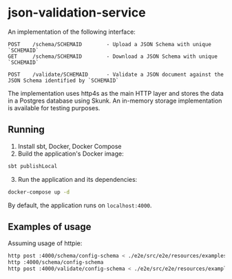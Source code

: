 # json-validation-service

An implementation of the following interface:

```
POST    /schema/SCHEMAID        - Upload a JSON Schema with unique `SCHEMAID`
GET     /schema/SCHEMAID        - Download a JSON Schema with unique `SCHEMAID`

POST    /validate/SCHEMAID      - Validate a JSON document against the JSON Schema identified by `SCHEMAID`
```

The implementation uses http4s as the main HTTP layer and stores the data in a Postgres database using Skunk.
An in-memory storage implementation is available for testing purposes.

## Running

1. Install sbt, Docker, Docker Compose
2. Build the application's Docker image:

```bash
sbt publishLocal
```

3. Run the application and its dependencies:

```bash
docker-compose up -d
```

By default, the application runs on `localhost:4000`.

## Examples of usage

Assuming usage of httpie:

```bash
http post :4000/schema/config-schema < ./e2e/src/e2e/resources/examples/config-schema.json
http :4000/schema/config-schema
http post :4000/validate/config-schema < ./e2e/src/e2e/resources/examples/config.json
```
